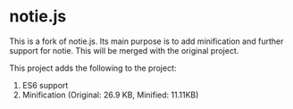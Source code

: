 # notie.js

This is a fork of notie.js. Its main purpose is to add minification and further support for notie. This will be merged with the original project.


This project adds the following to the project:

1. ES6 support
2. Minification (Original: 26.9 KB, Minified: 11.11KB)
